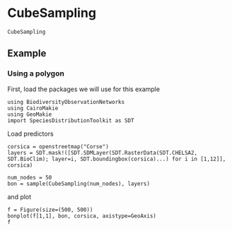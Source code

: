 # CubeSampling

```@docs; canonical=false
CubeSampling
```

## Example 

### Using a polygon 

First, load the packages we will use for this example

```@example 1
using BiodiversityObservationNetworks 
using CairoMakie
using GeoMakie
import SpeciesDistributionToolkit as SDT
```

Load predictors

```@example 1
corsica = openstreetmap("Corse")
layers = SDT.mask!([SDT.SDMLayer(SDT.RasterData(SDT.CHELSA2, SDT.BioClim); layer=i, SDT.boundingbox(corsica)...) for i in [1,12]], corsica)
```


```@example 1
num_nodes = 50
bon = sample(CubeSampling(num_nodes), layers)
```

and plot

```@example 1
f = Figure(size=(500, 500))
bonplot(f[1,1], bon, corsica, axistype=GeoAxis)
f
```